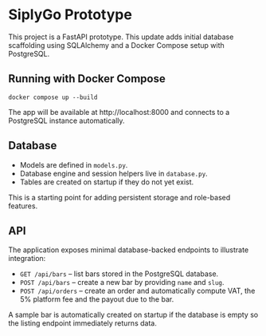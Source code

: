 # SiplyGo Prototype

This project is a FastAPI prototype. This update adds initial database scaffolding
using SQLAlchemy and a Docker Compose setup with PostgreSQL.

## Running with Docker Compose

```
docker compose up --build
```

The app will be available at http://localhost:8000 and connects to a PostgreSQL
instance automatically.

## Database

- Models are defined in `models.py`.
- Database engine and session helpers live in `database.py`.
- Tables are created on startup if they do not yet exist.

This is a starting point for adding persistent storage and role-based features.

## API

The application exposes minimal database-backed endpoints to illustrate
integration:

- `GET /api/bars` – list bars stored in the PostgreSQL database.
- `POST /api/bars` – create a new bar by providing `name` and `slug`.
- `POST /api/orders` – create an order and automatically compute VAT,
  the 5% platform fee and the payout due to the bar.

A sample bar is automatically created on startup if the database is empty so the
listing endpoint immediately returns data.
